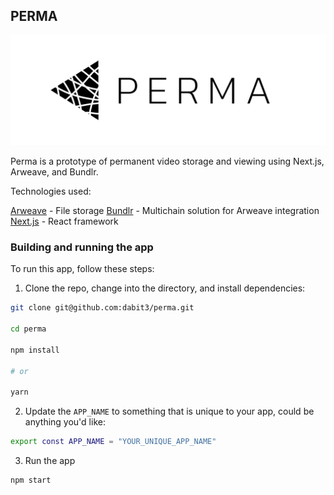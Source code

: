 ## PERMA

![PERMA](perma.jpg)

Perma is a prototype of permanent video storage and viewing using Next.js, Arweave, and Bundlr.

Technologies used:

[Arweave](https://www.arweave.org/) - File storage
[Bundlr](https://bundlr.network/) - Multichain solution for Arweave integration
[Next.js](https://nextjs.org/) - React framework

### Building and running the app

To run this app, follow these steps:

1. Clone the repo, change into the directory, and install dependencies:

```sh
git clone git@github.com:dabit3/perma.git

cd perma

npm install 

# or

yarn 
```

2. Update the `APP_NAME` to something that is unique to your app, could be anything you'd like:

```sh
export const APP_NAME = "YOUR_UNIQUE_APP_NAME"
```

3. Run the app

```sh
npm start
```